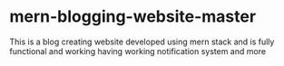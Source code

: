 # mern-blogging-website-master
This is a blog creating website developed using mern stack and is fully functional and working having working notification system and more
